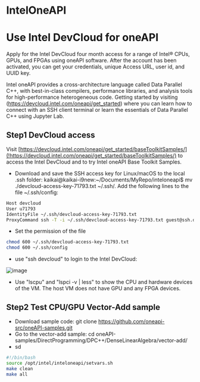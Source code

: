 # IntelOneAPI

# Use Intel DevCloud for oneAPI
Apply for the Intel DevCloud four month access for a range of Intel® CPUs, GPUs, and FPGAs using oneAPI software. After the account has been activated, you can get your credentials, unique Access URL, user id, and UUID key.

Intel oneAPI provides a cross-architecture language called Data Parallel C++, with best-in-class compilers, performance libraries, and analysis tools for high-performance heterogeneous code. Getting started by visiting (https://devcloud.intel.com/oneapi/get_started) where you can learn how to connect with an SSH client terminal or learn the essentials of Data Parallel C++ using Jupyter Lab.

## Step1 DevCloud access
Visit [https://devcloud.intel.com/oneapi/get_started/baseToolkitSamples/](!https://devcloud.intel.com/oneapi/get_started/baseToolkitSamples/) to access the Intel DevCloud and to try Intel oneAPI Base Toolkit Samples.

* Download and save the SSH access key for Linux/macOS to the local .ssh folder: kaikai@kaikai-i9new:~/Documents/MyRepo/inteloneapi$ mv ./devcloud-access-key-71793.txt ~/.ssh/. Add the following lines to the file ~/.ssh/config:
```bash
Host devcloud
User u71793
IdentityFile ~/.ssh/devcloud-access-key-71793.txt
ProxyCommand ssh -T -i ~/.ssh/devcloud-access-key-71793.txt guest@ssh.devcloud.intel.com
```
* Set the permission of the file
```bash
chmod 600 ~/.ssh/devcloud-access-key-71793.txt
chmod 600 ~/.ssh/config
```
* use "ssh devcloud" to login to the Intel DevCloud:

![image](https://user-images.githubusercontent.com/6676586/122686092-4a94e800-d1c4-11eb-8ae8-74ea3253ceaa.png)

* Use "lscpu" and "lspci -v | less" to show the CPU and hardware devices of the VM. The host VM does not have GPU and any FPGA devices.

## Step2 Test CPU/GPU Vector-Add sample
* Download sample code: git clone https://github.com/oneapi-src/oneAPI-samples.git
* Go to the vector-add sample: cd oneAPI-samples/DirectProgramming/DPC++/DenseLinearAlgebra/vector-add/
* sd
```bash
#!/bin/bash
source /opt/intel/inteloneapi/setvars.sh
make clean
make all
```

